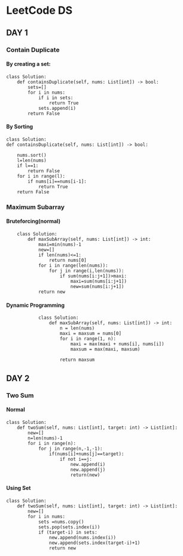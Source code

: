 # LeetCode DS

## DAY 1

### Contain Duplicate

#### By creating a set:

    class Solution:
        def containsDuplicate(self, nums: List[int]) -> bool:
            sets=[]
            for i in nums:
                if i in sets:
                    return True
                sets.append(i)
            return False
            
#### By Sorting
    
    class Solution:
    def containsDuplicate(self, nums: List[int]) -> bool:
        
        nums.sort()
        l=len(nums)
        if l==1:
            return False
        for i in range(l):
            if nums[i]==nums[i-1]:
                return True
        return False
        
### Maximum Subarray

#### Bruteforcing(normal)

        class Solution:
            def maxSubArray(self, nums: List[int]) -> int:
                maxi=min(nums)-1
                new=[]
                if len(nums)<=1:
                    return nums[0]
                for i in range(len(nums)):
                    for j in range(i,len(nums)):
                        if sum(nums[i:j+1])>maxi:
                            maxi=sum(nums[i:j+1])
                            new=sum(nums[i:j+1])
                return new
        
#### Dynamic Programming
                
                class Solution:
                    def maxSubArray(self, nums: List[int]) -> int:
                        n = len(nums)
                        maxi = maxsum = nums[0]
                        for i in range(1, n):
                            maxi = max(maxi + nums[i], nums[i])
                            maxsum = max(maxi, maxsum)

                        return maxsum
## DAY 2

### Two Sum

#### Normal 

    class Solution:
        def twoSum(self, nums: List[int], target: int) -> List[int]:
            new=[]
            n=len(nums)-1
            for i in range(n):
                for j in range(n,-1,-1):
                    if(nums[i]+nums[j]==target):
                        if not i==j:
                            new.append(i)
                            new.append(j)
                            return(new)

#### Using Set

    class Solution:
        def twoSum(self, nums: List[int], target: int) -> List[int]:
            new=[]
            for i in nums:
                sets =nums.copy()
                sets.pop(sets.index(i))
                if (target-i) in sets:
                    new.append(nums.index(i))
                    new.append(sets.index(target-i)+1)
                    return new

